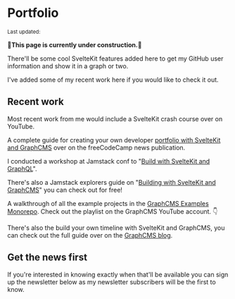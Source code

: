 <script>
  import { YouTube } from 'sveltekit-embed'
  import {
    DateUpdated, 
    Small, 
    NewsletterSignup
  } from '$lib/components'
</script>

# Portfolio

<Small>
  Last updated: <DateUpdated date="2022-01-14" small="true" />
</Small>

🚧**This page is currently under construction.**🚧

There'll be some cool SvelteKit features added here to get my GitHub
user information and show it in a graph or two.

I've added some of my recent work here if you would like to check it
out.

## Recent work

Most recent work from me would include a SvelteKit crash course over
on YouTube.

<YouTube youTubeId='zH2qG9YwN3s'/>

A complete guide for creating your own developer [portfolio with
SvelteKit and GraphCMS] over on the freeCodeCamp news publication.

I conducted a workshop at Jamstack conf to "[Build with SvelteKit and
GraphQL]".

There's also a Jamstack explorers guide on "[Building with SvelteKit
and GraphCMS]" you can check out for free!

A walkthrough of all the example projects in the [GraphCMS Examples
Monorepo]. Check out the playlist on the GraphCMS YouTube account. 👇

<YouTube listId='PL5SvzogSTpeH1Szqw4tPi9ZfgXDbY8GU-'/>

There's also the build your own timeline with SvelteKit and GraphCMS,
you can check out the full guide over on the [GraphCMS blog].

## Get the news first

If you're interested in knowing exactly when that'll be available you
can sign up the newsletter below as my newsletter subscribers will be
the first to know.

<NewsletterSignup />

<!-- Links -->

[graphcms examples monorepo]:
  https://github.com/GraphCMS/graphcms-examples
[graphcms blog]:
  https://graphcms.com/blog/build-a-personal-timeline-with-graphcms-and-sveltekit
[portfolio with sveltekit and graphcms]:
  https://www.freecodecamp.org/news/build-your-developer-portfolio-from-scratch-with-sveltekit-and-graphcms/
[build with sveltekit and graphql]:
  https://scottspence.com/speaking#jamstack-conf-workshop---2021-october
[building with sveltekit and graphcms]:
  https://scottspence.com/speaking#jamstack-explorers---2021-october
